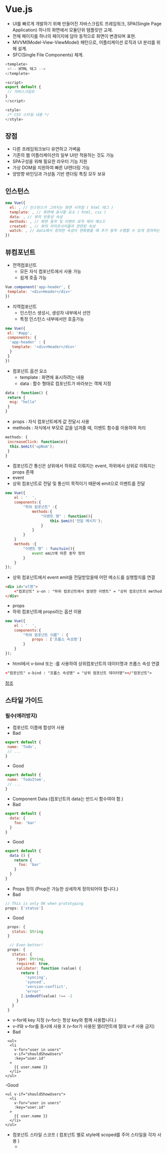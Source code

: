 # Vue.js
 - UI를 빠르게 개발하기 위해 만들어진 자바스크립트 프레임워크, SPA(Single Page Application) 하나의 화면에서 모듈단위 템플릿만 교체.
 - 전체 페이지를 하나의 페이지에 담아 동적으로 화면이 변경되며 표현.
 - MVVM(Model-View-ViewModel) 패턴으로, 어플리케이션 로직과 UI 분리를 위해 설계.
 - SFC(Single File Components) 체계.
```javascript
<templete>
 <!-- HTML 태그 -->
</templete>

<script>
export default {
 // 자바스크립트
}
</script>

<style>
 /* CSS 스타일 내용 */
</style>
```

## 장점
 - 다른 프레임워크보다 유연하고 가벼움
 - 기존의 웹 어플리케이션의 일부 UI만 적용하는 것도 가능
 - SPA구성을 위해 필요한 라우터 기능 지원
 - 가상 DOM을 지원하여 빠른 UI렌더링 가능
 - 양방향 바인딩과 가상돔 기반 렌더링 특징 모두 보유

## 인스턴스
```javascript
new Vue({
  el: , // 인스턴스가 그려지는 화면 시작점 ( html 태그 )
  template: , // 화면에 표시할 요소 ( html, css )
  data: , // 뷰의 반응성 속성
  methods: , // 화면 동작 및 이벤트 로직 제어 메소드
  created: , // 뷰의 라이프사이클과 관련된 속성
  watch: , // data에서 정의한 속성이 변화했을 때 추가 동작 수행할 수 있게 정의하는 속성
})
```

## 뷰컴포넌트
 - 전역컴포넌트
   - 모든 자식 컴포넌트에서 사용 가능
   - 쉽게 호출 가능
```javascript
Vue.component('app-header', {
 template: '<div>Header</div>'
})
```
 - 지역컴포넌트
   - 인스턴스 생성시, 생성자 내부에서 선언
   - 특정 인스턴스 내부에서만 호출가능
```javascript
new Vue({
 el: '#app',
 components: {
  'app-header' : {
   template: '<div>Header</div>'
  }
 }
})
```
 - 컴포넌트 옵션 요소
   - template : 화면에 표시하려는 내용
   - data : 함수 형태로 컴포넌트가 바라보는 객체 지정
 ```javascript
 data : function() {
  return {
   msg: "hello"
  }
 }
 ```
   - props : 자식 컴포넌트에게 값 전달시 사용
   - methods : 자식에서 부모로 값을 넘겨줄 때, 이벤트 함수를 이용하여 처리
```javascript
methods: {
 increaseClick: function(e){
  this.$emit('upNum');
 }
}
```
 - 컴포넌트간 통신은 상위에서 하위로 이뤄지는 event, 하위에서 상위로 이뤄지는 props 존재
 - event
 -  상위 컴포넌트로 전달 및 통신이 목적이기 때문에 emit으로 이벤트를 전달
```javascript
new Vue({
	el : '  ',
    components:{
    	"하위 컴포넌트" :{
    		methods:{
    			"이벤트 명" : function(){
        			this.$emit('전달 메시지');
        		}
    		}
        }
    }
    methods :{
    	"이벤트 명" : functuin(){
        	event emit에 따른 동작 정의
        }
    }
});
```
 - 상위 컴포넌트에서 event emit을 전달받았을때 어떤 메소드를 실행할지를 연결
```html
<div id="el명">
	<"컴포넌트" v-on : "하위 컴포넌트에서 발생한 이벤트" = "상위 컴포넌트의 method 명"></"컴포넌트">
</div>
```
 - props
 - 하위 컴포넌트에 props라는 옵션 이용
```javascript
new Vue({
	el : '  ',
    components:{
    	"하위 컴포넌트 이름" : {
        	props : ['프롭스 속성명']
        }
    }
});
```
 - html에서 v-bind 또는 :를 사용하여 상위컴포넌트의 데이터명과 프롭스 속성 연결
```html
<"컴포넌트" v-bind : "프롭스 속성명" = "상위 컴포넌트 데이터명"></"컴포넌트">
```
[참조 ](https://jangcenter.tistory.com/133?category=1055253)

## 스타일 가이드

### 필수(에러방지)
 - 컴포넌트 이름에 합성어 사용
 - Bad
 ```javascript
 export default {
  name: 'Todo',
  // ...
 }
 ```
 - Good
 ``` javascript
 export default {
  name: 'TodoItem',
  // ...
 }
 ```
 - Component Data (컴포넌트의 data는 반드시 함수여야 함.)
 - Bad
 ```javascript
 export default {
   data: {
     foo: 'bar'
   }
 }
 ```
 - Good
 ```javascript
 export default {
   data () {
     return {
       foo: 'bar'
     }
   }
 }
 ```
 - Props 정의 (Prop은 가능한 상세하게 정의되어야 합니다.)
 - Bad
  ```javascript
 // This is only OK when prototyping
 props: ['status'] 
 ```
 - Good
```javascript
 props: {
   status: String
 }

  // Even better!
 props: {
   status: {
     type: String,
     required: true,
     validator: function (value) {
       return [
         'syncing',
         'synced',
         'version-conflict',
         'error'
       ].indexOf(value) !== -1
     }
   }
 }
 ```
 - v-for에 key 지정 (v-for는 항상 key와 함께 사용합니다.)
 - v-if와 v-for를 동시에 사용 X (v-for가 사용된 엘리먼트에 절대 v-if 사용 금지)
 - Bad
```
 <ul>
  <li
    v-for="user in users"
    v-if="shouldShowUsers"
    :key="user.id"
  >
    {{ user.name }}
  </li>
</ul>
```
 -Good
```
<ul v-if="shouldShowUsers">
  <li
    v-for="user in users"
    :key="user.id"
  >
    {{ user.name }}
  </li>
</ul>
```
 - 컴포넌트 스타일 스코프 ( 컴포넌트 별로 style에 scoped를 주어 스타일을 각자 사용 )
   - <style scoped> 기능 사용
 - Private 속성 이름 ( 커스텀 사용자 private 프로퍼티에서 항상 접두사 $ 사용 )
 
[참조-Vuejs 공식문서](https://v2.vuejs.org/v2/style-guide/?redirect=true#Component-name-casing-in-templates-strongly-recommended)

## Strongly Recommended
